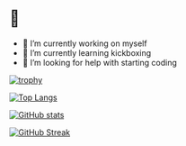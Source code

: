 # 🫡

- 🔭 I’m currently working on myself
- 🌱 I’m currently learning kickboxing
- 🤔 I’m looking for help with starting coding

[![trophy](https://github-profile-trophy.vercel.app/?username=chrstp&theme=onedark)](https://github.com/ryo-ma/github-profile-trophy)

[![Top Langs](https://readme-stats-topaz-delta.vercel.app/api/top-langs?username=chrstp&layout=compact&title_color=E90601&bg_color=0D1117&text_color=dfdfdf)](https://github.com/anuraghazra/github-readme-stats)  

[![GitHub stats](https://readme-stats-topaz-delta.vercel.app/api?username=chrstp&show_icons=true&title_color=E90601&bg_color=0D1117&text_color=dfdfdf&count_private=true&include_all_commits=true)](https://github.com/anuraghazra/github-readme-stats)

[![GitHub Streak](http://github-readme-streak-stats.herokuapp.com?user=chrstp&theme=dark&date_format=M%20j%5B%2C%20Y%5D&border=DD2727)](https://git.io/streak-stats)
